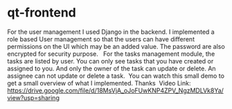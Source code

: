 # qt-frontend

For the user management I used Django in the backend. I implemented a role based User management so that the users can have different permissions on the UI which may be an added value. The password are also encrypted for security purpose.   For the tasks management module, the tasks are listed by user. You can only see tasks that you have created or assigned to you. And only the owner of the task can update or delete. An assignee can not update or delete a task.  You can watch this small demo to get a small overview of what I implemented. Thanks  Video Link: https://drive.google.com/file/d/18MsVjA_oJoFUwKNP4ZPV_NgzMDLVk8Ya/view?usp=sharing
